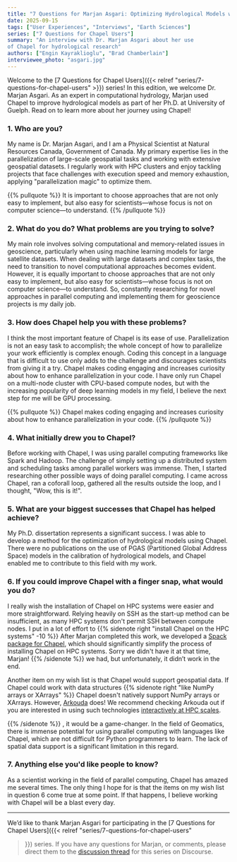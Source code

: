 ```yaml
---
title: "7 Questions for Marjan Asgari: Optimizing Hydrological Models with Chapel"
date: 2025-09-15
tags: ["User Experiences", "Interviews", "Earth Sciences"]
series: ["7 Questions for Chapel Users"]
summary: "An interview with Dr. Marjan Asgari about her use
of Chapel for hydrological research"
authors: ["Engin Kayraklioglu", "Brad Chamberlain"]
interviewee_photo: "asgari.jpg"
---
```


Welcome to the [7 Questions for Chapel Users]({{< relref
"series/7-questions-for-chapel-users" >}}) series! In this edition, we
welcome Dr. Marjan Asgari. As an expert in computational hydrology,
Marjan used Chapel to improve hydrological models as part of her
Ph.D. at University of Guelph. Read on to learn more about her journey
using Chapel!

### 1. Who are you?

My name is Dr. Marjan Asgari, and I am a Physical Scientist at Natural Resources
Canada, Government of Canada. My primary expertise lies in the parallelization
of large-scale geospatial tasks and working with extensive geospatial datasets.
I regularly work with HPC clusters and enjoy tackling projects that face
challenges with execution speed and memory exhaustion, applying "parallelization
magic" to optimize them.

{{% pullquote %}}
It is important to choose approaches that are not only easy to implement, but
also easy for scientists—whose focus is not on computer science—to understand.
{{% /pullquote %}}

### 2. What do you do? What problems are you trying to solve?

My main role involves solving computational and memory-related issues in
geoscience, particularly when using machine learning models for large satellite
datasets. When dealing with large datasets and complex tasks, the need to
transition to novel computational approaches becomes evident. However, it is
equally important to choose approaches that are not only easy to implement, but
also easy for scientists—whose focus is not on computer science—to understand.
So, constantly researching for novel approaches in parallel computing and
implementing them for geoscience projects is my daily job.


### 3. How does Chapel help you with these problems?

I think the most important feature of Chapel is its ease of use. Parallelization
is not an easy task to accomplish; the whole concept of how to parallelize your
work efficiently is complex enough. Coding this concept in a language that is
difficult to use only adds to the challenge and discourages scientists from
giving it a try. Chapel makes coding engaging and increases curiosity about how
to enhance parallelization in your code. I have only run Chapel on a multi-node
cluster with CPU-based compute nodes, but with the increasing popularity of deep
learning models in my field, I believe the next step for me will be GPU
processing.

{{% pullquote %}}
Chapel makes coding engaging and increases curiosity about how to enhance
parallelization in your code.
{{% /pullquote %}}

### 4. What initially drew you to Chapel?

Before working with Chapel, I was using parallel computing frameworks like Spark
and Hadoop. The challenge of simply setting up a distributed system and
scheduling tasks among parallel workers was immense. Then, I started researching
other possible ways of doing parallel computing. I came across Chapel, ran a
coforall loop, gathered all the results outside the loop, and I thought, "Wow,
this is it!".

### 5. What are your biggest successes that Chapel has helped achieve?

My Ph.D. dissertation represents a significant success. I was able to develop a
method for the optimization of hydrological models using Chapel. There were no
publications on the use of PGAS (Partitioned Global Address Space) models in the
calibration of hydrological models, and Chapel enabled me to contribute to this
field with my work.


### 6. If you could improve Chapel with a finger snap, what would you do?

I really wish the installation of Chapel on HPC systems were easier and more
straightforward. Relying heavily on SSH as the start-up method can be
insufficient, as many HPC systems don't permit SSH between compute nodes.  I
put in a lot of effort to {{% sidenote right "install Chapel on the HPC systems" -10 %}}
After Marjan completed this work, we developed a <a
href="https://chapel-lang.org/download/#spack">Spack
package for Chapel</a>, which should significantly simplify the process of
installing Chapel on HPC systems.  Sorry we didn't have it at that time, Marjan!
{{% /sidenote %}} we had, but unfortunately, it didn’t work in the end.

Another item on my wish list is that Chapel would support geospatial
data. If Chapel could work with data structures {{% sidenote right
"like NumPy arrays or XArrays" %}} Chapel doesn't natively support
NumPy arrays or XArrays. However, <a
href="https://arkouda-www.github.io/">Arkouda</a> does!  We recommend
checking Arkouda out if you are interested in using such technologies
[interactively at HPC
scales]("https://youtube.com/watch?v=v8p0T-RJTCU&embeds_referring_euri=https%3A%2F%2Fdiscourse.pangeo.io%2F&source_ve_path=Mjg2NjY").

{{% /sidenote %}}
, it would be
a game-changer. In the field of Geomatics, there is immense potential for using
parallel computing with languages like Chapel, which are not difficult for
Python programmers to learn. The lack of spatial data support is a significant
limitation in this regard.

### 7. Anything else you'd like people to know?

As a scientist working in the field of parallel computing, Chapel has amazed me
several times. The only thing I hope for is that the items on my wish list in
question 6 come true at some point. If that happens, I believe working with
Chapel will be a blast every day.


---

We’d like to thank Marjan Asgari for participating in the [7 Questions
for Chapel Users]({{< relref "series/7-questions-for-chapel-users"
>}}) series. If you have any questions for Marjan, or comments, please
direct them to the [discussion
thread](https://chapel.discourse.group/t/7-questions-for-chapel-users-series-questions-comments/37200)
for this series on Discourse.
